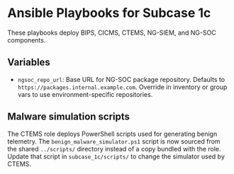 # Ansible Playbooks for Subcase 1c

These playbooks deploy BIPS, CICMS, CTEMS, NG-SIEM, and NG-SOC components.

## Variables

- `ngsoc_repo_url`: Base URL for NG-SOC package repository. Defaults to `https://packages.internal.example.com`. Override in inventory or group vars to use environment-specific repositories.

## Malware simulation scripts

The CTEMS role deploys PowerShell scripts used for generating benign telemetry. The
`benign_malware_simulator.ps1` script is now sourced from the shared
`../scripts/` directory instead of a copy bundled with the role. Update that
script in `subcase_1c/scripts/` to change the simulator used by CTEMS.
